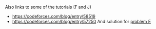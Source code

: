 Also links to some of the tutorials (F and J)
- https://codeforces.com/blog/entry/58519
- https://codeforces.com/blog/entry/57250
And solution for [problem E](./black_white_spanning_tree_nb.cpp)
